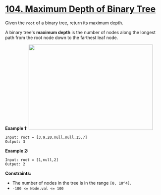 # [104. Maximum Depth of Binary Tree](https://leetcode.com/problems/maximum-depth-of-binary-tree/description/)

Given the `root` of a binary tree, return its maximum depth.

A binary tree's **maximum depth** is the number of nodes along the longest path from the root node down to the farthest leaf node.

**Example 1:** <img alt="" src="https://assets.leetcode.com/uploads/2020/11/26/tmp-tree.jpg" style="width: 400px; height: 277px;">

```
Input: root = [3,9,20,null,null,15,7]
Output: 3
```

**Example 2:**

```
Input: root = [1,null,2]
Output: 2
```

**Constraints:**

-   The number of nodes in the tree is in the range `[0, 10^4]`.
-   `-100 <= Node.val <= 100`
